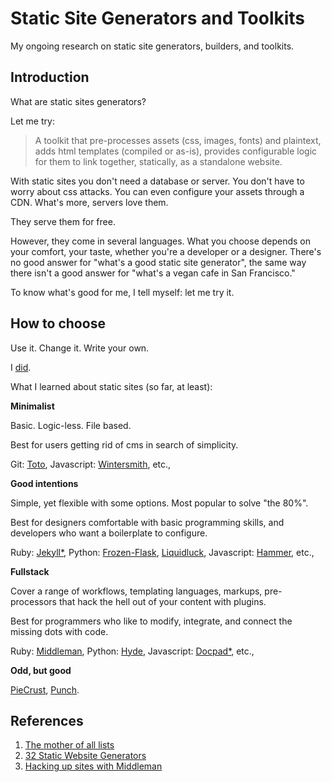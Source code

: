 # Static Site Generators and Toolkits

My ongoing research on static site generators, builders, and toolkits.

## Introduction

What are static sites generators?

Let me try:

> A toolkit that pre-processes assets (css, images, fonts) and plaintext, adds html templates (compiled or as-is), provides configurable logic for them to link together, statically, as a standalone website.

With static sites you don't need a database or server. You don't have to worry about css attacks. You can even configure your assets through a CDN. What's more, servers love them.

They serve them for free.

However, they come in several languages. What you choose depends on your comfort, your taste, whether you're a developer or a designer. There's no good answer for "what's a good static site generator", the same way there isn't a good answer for "what's a vegan cafe in San Francisco."

To know what's good for me, I tell myself: let me try it.

## How to choose

Use it. Change it. Write your own.

I [did](https://github.com/priyatam/frozen-pie).

What I learned about static sites (so far, at least):

**Minimalist**

Basic. Logic-less. File based.

Best for users getting rid of cms in search of simplicity.

Git: [Toto](http://cloudhead.io/toto), Javascript: [Wintersmith](http://wintersmith.io), etc.,

**Good intentions**

Simple, yet flexible with some options. Most popular to solve "the 80%".

Best for designers comfortable with basic programming skills, and developers who want a boilerplate to configure.

Ruby: [Jekyll*](http://jekyllrb.com), Python: [Frozen-Flask](http://pythonhosted.org/Frozen-Flask/), [Liquidluck](http://lab.lepture.com/liquidluck/), Javascript: [Hammer](http://malarkey.github.io/Rock-Hammer), etc.,

**Fullstack**

Cover a range of workflows, templating languages, markups, pre-processors that hack the hell out of your content with plugins.

Best for programmers who like to modify, integrate, and connect the missing dots with code.

Ruby: [Middleman](http://middlemanapp.com), Python: [Hyde](http://ringce.com/hyde), Javascript: [Docpad*](http://docpad.org), etc.,

**Odd, but good**

[PieCrust](http://bolt80.com/piecrust/), [Punch](http://www.laktek.com/2012/04/19/punch-a-fun-and-easy-way-to-build-modern-websites/).

## References

1. [The mother of all lists](http://nanoc.ws/about/)
2. [32 Static Website Generators](https://iwantmyname.com/blog/2011/02/list-static-website-generators.html)
3. [Hacking up sites with Middleman](http://darrenknewton.com/2012/09/16/hacking-up-sites-with-middleman/)
